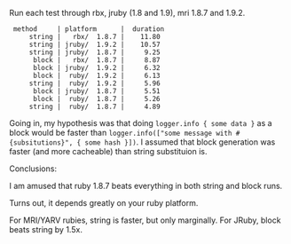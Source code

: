 Run each test through rbx, jruby (1.8 and 1.9), mri 1.8.7 and 1.9.2.

     method     | platform      |  duration
         string |   rbx/  1.8.7 |    11.80
         string | jruby/  1.9.2 |    10.57
         string | jruby/  1.8.7 |     9.25
          block |   rbx/  1.8.7 |     8.87
          block | jruby/  1.9.2 |     6.32
          block |  ruby/  1.9.2 |     6.13
         string |  ruby/  1.9.2 |     5.96
          block | jruby/  1.8.7 |     5.51
          block |  ruby/  1.8.7 |     5.26
         string |  ruby/  1.8.7 |     4.89

Going in, my hypothesis was that doing `logger.info { some data }` as a block would be faster than `logger.info(["some message with #{subsitutions}", { some hash }])`. I assumed that block generation was faster (and more cacheable) than string substituion is.

Conclusions:

I am amused that ruby 1.8.7 beats everything in both string and block runs.

Turns out, it depends greatly on your ruby platform.

For MRI/YARV rubies, string is faster, but only marginally. For JRuby, block beats string by 1.5x.

